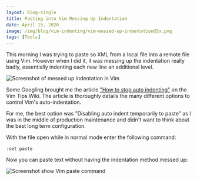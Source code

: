 ```yaml
---
layout: blog-single
title: Pasting into Vim Messing Up Indentation
date: April 15, 2020
image: /img/blog/vim-indenting/vim-messed-up-indentation@2x.png
tags: [Tools]
---
```


This morning I was trying to paste so XML from a local file into a remote file using Vim. However when I did it, it was messing up the indentation really badly, essentially indenting each new line an additional level.

<img
  class="rounded shadow"
  src="/img/blog/vim-indenting/vim-messed-up-indentation@1x.png"
  srcset="/img/blog/vim-indenting/vim-messed-up-indentation@1x.png 1x, /img/blog/vim-indenting/vim-messed-up-indentation@2x.png 2x"
  alt="Screenshot of messed up indentation in Vim">

<!-- excerpt_separator -->

Some Googling brought me the article ["How to stop auto indenting"](https://vim.fandom.com/wiki/How_to_stop_auto_indenting) on the Vim Tips Wiki. The article is thoroughly details the many different options to control Vim's auto-indentation.

For me, the best option was "Disabling auto indent temporarily to paste" as I was in the middle of production maintenance and didn't want to think about the best long term configuration.

With the file open while in normal mode enter the following command:

```
:set paste
```

Now you can paste text without having the indentation method messed up:

<img
  class="rounded shadow"
  src="/img/blog/vim-indenting/vim-paste-command@1x.png"
  srcset="/img/blog/vim-indenting/vim-paste-command@1x.png 1x, /img/blog/vim-indenting/vim-paste-command@2x.png 2x"
  alt="Screenshot show Vim paste command">

